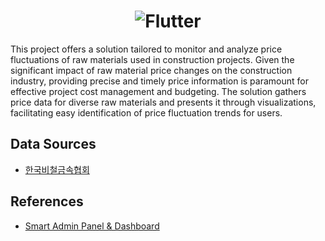 <a>
  <h1 align="center">
    <picture>
      <source srcset="https://i.namu.wiki/i/ZGYJekXFj1Ppg6yTO5FXe4zSUtfUvLGQbc2FZj5gQSHybGbFofumFKGkWS24qHEsrsI5DQsM2WqQy61PWnPzL6oyhVUPE3x9mon_A8i9oNmK9WbZcd074cfQsjZzTdfpVDMP9fV-rzPk4AoUKtnCAw.svg">
      <img alt="Flutter" src="https://i.namu.wiki/i/ZGYJekXFj1Ppg6yTO5FXe4zSUtfUvLGQbc2FZj5gQSHybGbFofumFKGkWS24qHEsrsI5DQsM2WqQy61PWnPzL6oyhVUPE3x9mon_A8i9oNmK9WbZcd074cfQsjZzTdfpVDMP9fV-rzPk4AoUKtnCAw.svg">
    </picture>
  </h1>
</a>

This project offers a solution tailored to monitor and analyze price fluctuations of raw materials used in construction projects.
Given the significant impact of raw material price changes on the construction industry, providing precise and timely price information is paramount for effective project cost management and budgeting.
The solution gathers price data for diverse raw materials and presents it through visualizations, facilitating easy identification of price fluctuation trends for users.

## Data Sources

* [한국비철금속협회](https://www.nonferrous.or.kr/)


## References

* [Smart Admin Panel & Dashboard](https://github.com/deniscolak/smart-admin-dashboard)